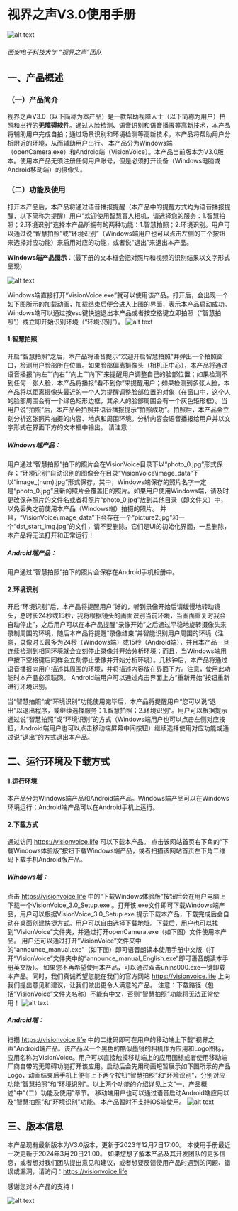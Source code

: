 # 视界之声V3.0使用手册
![alt text](image.png)
###### 西安电子科技大学 “视界之声”团队

## 一、产品概述
### （一）产品简介
视界之声V3.0（以下简称为本产品）是一款帮助视障人士（以下简称为用户）拍照和出行的**无障碍软件**。通过人脸检测、语音识别和语音播报等高新技术，本产品将辅助用户完成自拍；通过场景识别和环境检测等高新技术，本产品将帮助用户分析附近的环境，从而辅助用户出行。
本产品分为Windows端（openCamera.exe）和Android端（VisionVoice）。本产品当前版本为V3.0版本。使用本产品无须注册任何用户账号，但是必须打开设备（Windows电脑或Android移动端）的摄像头。

### （二）功能及使用
打开本产品后，本产品将通过语音播报提醒（本产品中的提醒方式均为语音播报提醒，以下简称为提醒）用户“欢迎使用智慧盲人相机，请选择您的服务：1.智慧拍照；2.环境识别”选择本产品所拥有的两种功能：1.智慧拍照；2.环境识别。用户可以通过说“智慧拍照”或“环境识别”（Windows端用户也可以点击左侧的三个按钮来选择对应功能）来启用对应的功能，或者说“退出”来退出本产品。

**Windows端产品图示**：(最下册的文本框会把对照片和视频的识别结果以文字形式呈现)

![alt text](image-1.png)

Windows端直接打开“VisionVoice.exe”就可以使用该产品。打开后，会出现一个如下图所示的加载动画，加载结束后便会进入上图的界面，表示本产品启动成功。Windows端可以通过按esc键快速退出本产品或者按空格键立即拍照（“智慧拍照”）或立即开始识别环境（“环境识别”）。
![alt text](image-2.png)

#### 1.智慧拍照
开启“智慧拍照”之后，本产品将语音提示“欢迎开启智慧拍照”并弹出一个拍照窗口，检测用户脸部所在位置。如果脸部偏离摄像头（相机正中心），本产品将通过语音播报“向左”“向右”“向上”“向下”来提醒用户调整自己的脸部位置；如果检测不到任何一张人脸，本产品将播报“看不到你”来提醒用户；如果检测到多张人脸，本产品将以距离摄像头最近的一个人为提醒调整脸部位置的对象（在窗口中，这个人的脸部周围会有一个绿色矩形边框，其余人的脸部周围会有一个灰色矩形框）。当用户说“拍照”后，本产品会拍照并语音播报提示“拍照成功”。拍照后，本产品会立刻分析这张照片拍摄的内容、地点和周围环境。分析内容会语音播报给用户并以文字形式在界面下方的文本框中输出。
请注意：
##### Windows端产品：
用户通过“智慧拍照”拍下的照片会在VisionVoice目录下以“photo_0.jpg”形式保存；“环境识别”自动识别的图像会在目录“VisionVoice\image_data”下以“image_(num).jpg”形式保存。其中，Windows端保存的照片名字一定是“photo_0.jpg”且新的照片会覆盖旧的照片。如果用户使用Windows端，请及时更改保存照片的文件名或者将照片“photo_0.jpg”放到其他目录（即文件夹）中，以免丢失之前使用本产品（Windows端）拍摄的照片。
并且，“VisionVoice\image_data”下会存在一个“picture2.jpg"和一个“dst_start_img.jpg”的文件，请不要删除，它们是UI的初始化界面，一旦删除，本产品将无法打开和正常运行！

##### Android端产品：
用户通过“智慧拍照”拍下的照片会保存在Android手机相册中。

#### 2.环境识别
开启“环境识别”后，本产品将提醒用户“好的，听到录像开始后请缓慢地转动镜头，总时长24秒或15秒，我将根据镜头的画面识别当前环境，当画面重复时我会自动停止”，之后用户可以在本产品提醒“录像开始”之后通过平稳地旋转摄像头来录制周围的环境，随后本产品将提醒“录像结束”并智能识别用户周围的环境（注意，录像时长最多为24秒（Windows端）或15秒（Android端），并且本产品一旦连续检测到相同环境就会立刻停止录像并开始分析环境；而且，当Windows端用户按下空格键后同样会立刻停止录像并开始分析环境）。几秒钟后，本产品将通过语音播报向用户描述其周围的环境，并将描述内容放在界面下方。注意，使用此功能时本产品必须联网。
Android端用户可以通过点击界面上方“重新开始”按钮重新进行环境识别。

当“智慧拍照”或“环境识别”功能使用完毕后，本产品将提醒用户“您可以说“退出”以退出程序，或继续选择服务：1.智慧拍照；2.环境识别”。用户可以根据提示通过说“智慧拍照”或“环境识别”的方式（Windows端用户也可以点击左侧对应按钮，Android端用户也可以点击移动端屏幕中间按钮）继续选择使用对应功能或通过说“退出”的方式退出本产品。


## 二、运行环境及下载方式
#### 1.运行环境
本产品分为Windows端产品和Android端产品。Windows端产品可以在Windows环境运行；Android端产品可以在Android手机上运行。

#### 2.下载方式
通过访问 https://visionvoice.life 可以下载本产品。
点击该网站首页右下角的“下载Windows体验版”按钮下载Windows端产品，或者扫描该网站首页左下角二维码下载手机Android版产品。

##### Windows端：
点击 https://visionvoice.life 中的“下载Windows体验版”按钮后会在用户电脑上下载一个VisionVoice_3.0_Setup.exe 。打开该.exe文件即可下载Windows端产品，用户可以根据VisionVoice_3.0_Setup.exe 提示下载本产品，下载完成后会自动在桌面创建快捷方式。用户可以自由选择下载地址。下载后，用户也可以找到“VisionVoice”文件夹，并通过打开openCamera.exe（如下图）文件使用本产品。
用户还可以通过打开“VisionVoice”文件夹中的“announce_manual.exe”（如下图）即可语音朗读本使用手册中文版（打开“VisionVoice”文件夹中的“announce_manual_English.exe”即可语音朗读本手册英文版）。
如果您不再希望使用本产品，可以通过双击unins000.exe一键卸载本产品。同时，我们真诚希望您能在我们的官方网站 https://visionvoice.life 上向我们提出意见和建议，让我们做出更令人满意的产品。
注意：下载路径（包括“VisionVoice”文件夹名称）不能有中文，否则“智慧拍照”功能将无法正常使用！
![alt text](image-3.png)

##### Android端： 
扫描 https://visionvoice.life 中的二维码即可在用户的移动端上下载“视界之声”Android端产品。该产品以一个黑色的酷似墨镜的相机作为应用和Logo图标，应用名称为VisionVoice。用户可以直接触摸移动端上的应用图标或者使用移动端厂商自带的无障碍功能打开该应用。启动后会先用动画短暂展示如下图所示的产品Logo，动画结束后手机上便有上下两个按钮“智慧拍照”和“环境识别”，分别对应功能“智慧拍照”和“环境识别”。以上两个功能的介绍详见上文“一、产品概述”中“（二）功能及使用”章节。
移动端用户也可以通过语音启动Android端应用以及“智慧拍照”和“环境识别”功能。
本产品暂时不支持iOS端使用。
![alt text](image-4.png)


## 三、版本信息
本产品现有最新版本为V3.0版本，更新于2023年12月7日17:00。
本使用手册最近一次更新于2024年3月20日21:00。
如果您想了解本产品及其开发团队的更多信息，或者想对我们团队提出意见和建议，或者想要反馈使用产品时遇到的问题、错误或漏洞，请访问：https://visionvoice.life

感谢您对本产品的支持！

![alt text](image-5.png)


